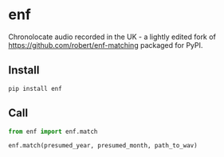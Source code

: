 # enf
Chronolocate audio recorded in the UK - a lightly edited fork of https://github.com/robert/enf-matching packaged for PyPI.

## Install

```shell
pip install enf
```

## Call

```python
from enf import enf.match

enf.match(presumed_year, presumed_month, path_to_wav)
```
